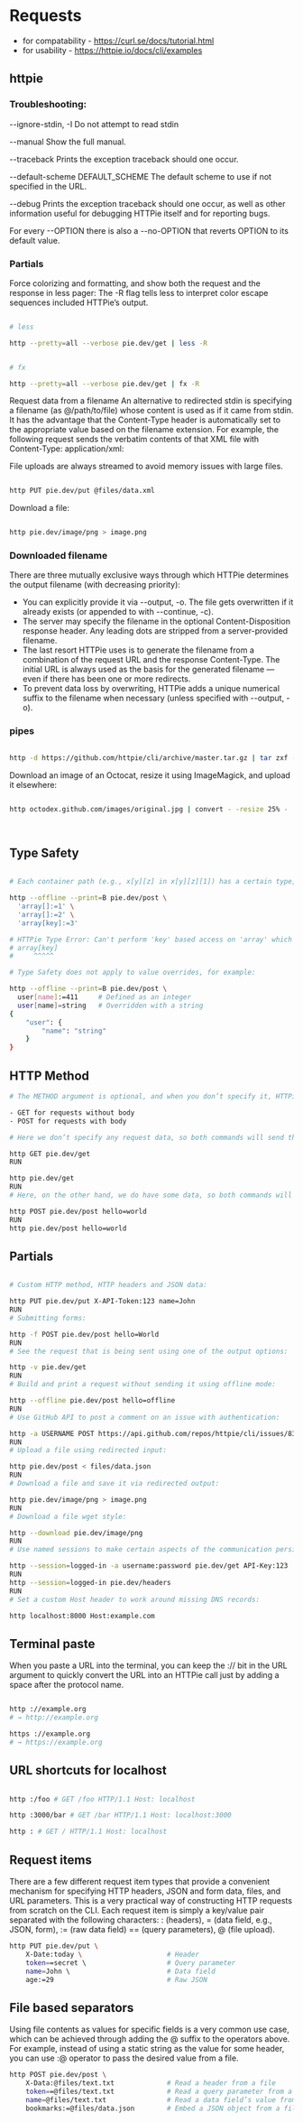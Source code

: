 # Requests

- for compatability - https://curl.se/docs/tutorial.html
- for usability - https://httpie.io/docs/cli/examples

## httpie

### Troubleshooting:

  --ignore-stdin, -I
      Do not attempt to read stdin
      
  --manual
      Show the full manual.
      
  --traceback
      Prints the exception traceback should one occur.
      
  --default-scheme DEFAULT_SCHEME
      The default scheme to use if not specified in the URL.
      
  --debug
      Prints the exception traceback should one occur, as well as other
      information useful for debugging HTTPie itself and for reporting bugs.
      
For every --OPTION there is also a --no-OPTION that reverts OPTION
to its default value.

### Partials

Force colorizing and formatting, and show both the request and the response in less pager:
The -R flag tells less to interpret color escape sequences included HTTPie’s output.

```sh

# less

http --pretty=all --verbose pie.dev/get | less -R

```

```sh

# fx

http --pretty=all --verbose pie.dev/get | fx -R

```

Request data from a filename
An alternative to redirected stdin is specifying a filename (as @/path/to/file) whose content is used as if it came from stdin.
It has the advantage that the Content-Type header is automatically set to the appropriate value based on the filename extension. For example, the following request sends the verbatim contents of that XML file with Content-Type: application/xml:


File uploads are always streamed to avoid memory issues with large files.

```sh

http PUT pie.dev/put @files/data.xml

```

Download a file:

```sh

http pie.dev/image/png > image.png

```

### Downloaded filename
There are three mutually exclusive ways through which HTTPie determines the output filename (with decreasing priority):

- You can explicitly provide it via --output, -o. The file gets overwritten if it already exists (or appended to with --continue, -c).
- The server may specify the filename in the optional Content-Disposition response header. Any leading dots are stripped from a server-provided filename.
- The last resort HTTPie uses is to generate the filename from a combination of the request URL and the response Content-Type. The initial URL is always used as the basis for the generated filename — even if there has been one or more redirects.
- To prevent data loss by overwriting, HTTPie adds a unique numerical suffix to the filename when necessary (unless specified with --output, -o).

### pipes



```sh

http -d https://github.com/httpie/cli/archive/master.tar.gz | tar zxf -

```

Download an image of an Octocat, resize it using ImageMagick, and upload it elsewhere:

```sh

http octodex.github.com/images/original.jpg | convert - -resize 25% - | http example.org/Octocats

```



```sh



```

## Type Safety

```sh

# Each container path (e.g., x[y][z] in x[y][z][1]) has a certain type, which gets defined with the first usage and can’t be changed after that. If you try to do a key-based access to an array or an index-based access to an object, HTTPie will error out:

http --offline --print=B pie.dev/post \
  'array[]:=1' \
  'array[]:=2' \
  'array[key]:=3'

# HTTPie Type Error: Can't perform 'key' based access on 'array' which has a type of 'array' but this operation requires a type of 'object'.
# array[key]
#     ^^^^^

# Type Safety does not apply to value overrides, for example:

http --offline --print=B pie.dev/post \
  user[name]:=411     # Defined as an integer
  user[name]=string   # Overridden with a string
{
    "user": {
        "name": "string"
    }
}

```

## HTTP Method

```sh
# The METHOD argument is optional, and when you don’t specify it, HTTPie defaults to:

- GET for requests without body
- POST for requests with body

# Here we don’t specify any request data, so both commands will send the same GET request:

http GET pie.dev/get
RUN

http pie.dev/get
RUN
# Here, on the other hand, we do have some data, so both commands will make the same POST request:

http POST pie.dev/post hello=world
RUN
http pie.dev/post hello=world

```

## Partials

```sh

# Custom HTTP method, HTTP headers and JSON data:

http PUT pie.dev/put X-API-Token:123 name=John
RUN
# Submitting forms:

http -f POST pie.dev/post hello=World
RUN
# See the request that is being sent using one of the output options:

http -v pie.dev/get
RUN
# Build and print a request without sending it using offline mode:

http --offline pie.dev/post hello=offline
RUN
# Use GitHub API to post a comment on an issue with authentication:

http -a USERNAME POST https://api.github.com/repos/httpie/cli/issues/83/comments body='HTTPie is awesome! :heart:'
RUN
# Upload a file using redirected input:

http pie.dev/post < files/data.json
RUN
# Download a file and save it via redirected output:

http pie.dev/image/png > image.png
RUN
# Download a file wget style:

http --download pie.dev/image/png
RUN
# Use named sessions to make certain aspects of the communication persistent between requests to the same host:

http --session=logged-in -a username:password pie.dev/get API-Key:123
RUN
http --session=logged-in pie.dev/headers
RUN
# Set a custom Host header to work around missing DNS records:

http localhost:8000 Host:example.com

```
## Terminal paste

When you paste a URL into the terminal, you can keep the :// bit in the URL argument to quickly convert the URL into an HTTPie call just by adding a space after the protocol name.

```sh

http ://example.org
# → http://example.org

https ://example.org
# → https://example.org

```

## URL shortcuts for localhost 

```sh

http :/foo # GET /foo HTTP/1.1 Host: localhost

http :3000/bar # GET /bar HTTP/1.1 Host: localhost:3000

http : # GET / HTTP/1.1 Host: localhost

```
## Request items 

There are a few different request item types that provide a convenient mechanism for specifying HTTP headers, JSON and form data, files, and URL parameters. This is a very practical way of constructing HTTP requests from scratch on the CLI.
Each request item is simply a key/value pair separated with the following characters: : (headers), = (data field, e.g., JSON, form), := (raw data field) == (query parameters), @ (file upload).

```sh
http PUT pie.dev/put \
    X-Date:today \                     # Header
    token==secret \                    # Query parameter
    name=John \                        # Data field
    age:=29                            # Raw JSON
```

## File based separators

Using file contents as values for specific fields is a very common use case, which can be achieved through adding the @ suffix to the operators above. For example, instead of using a static string as the value for some header, you can use :@ operator to pass the desired value from a file.

```sh
http POST pie.dev/post \
    X-Data:@files/text.txt             # Read a header from a file
    token==@files/text.txt             # Read a query parameter from a file
    name=@files/text.txt               # Read a data field’s value from a file
    bookmarks:=@files/data.json        # Embed a JSON object from a file
```
